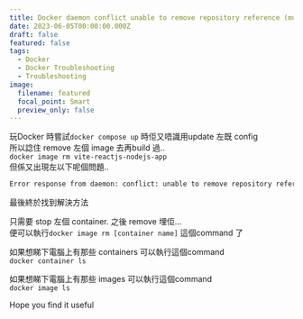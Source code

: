 ```yaml
---
title: Docker daemon conflict unable to remove repository reference (must force)
date: 2023-06-05T00:00:00.000Z
draft: false
featured: false
tags:
  - Docker
  - Docker Troubleshooting
  - Troubleshooting
image:
  filename: featured
  focal_point: Smart
  preview_only: false
---
```


玩Docker 時嘗試`docker compose up` 時佢又唔識用update 左既 config  
所以諗住 remove 左個 image 去再build 過..  
`docker image rm vite-reactjs-nodejs-app`  
但係又出現左以下呢個問題..  
```bash
Error response from daemon: conflict: unable to remove repository reference "vite-reactjs-nodejs-app" (must force) - container c6b836b25910 is using its referenced image ec13f6a9159a
```

最後終於找到解決方法


只需要 stop 左個 container. 之後 remove 埋佢...  
便可以執行`docker image rm [container name]` 這個command 了

如果想睇下電腦上有那些 containers 可以執行這個command  
`docker container ls`  

如果想睇下電腦上有那些 images 可以執行這個command  
`docker image ls`  

Hope you find it useful